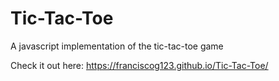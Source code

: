 # Tic-Tac-Toe
A javascript implementation of the tic-tac-toe game

Check it out here: https://franciscog123.github.io/Tic-Tac-Toe/

